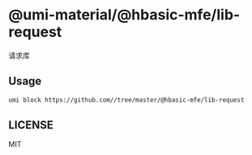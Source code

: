 # @umi-material/@hbasic-mfe/lib-request

请求库

## Usage

```sh
umi block https://github.com//tree/master/@hbasic-mfe/lib-request
```

## LICENSE

MIT
